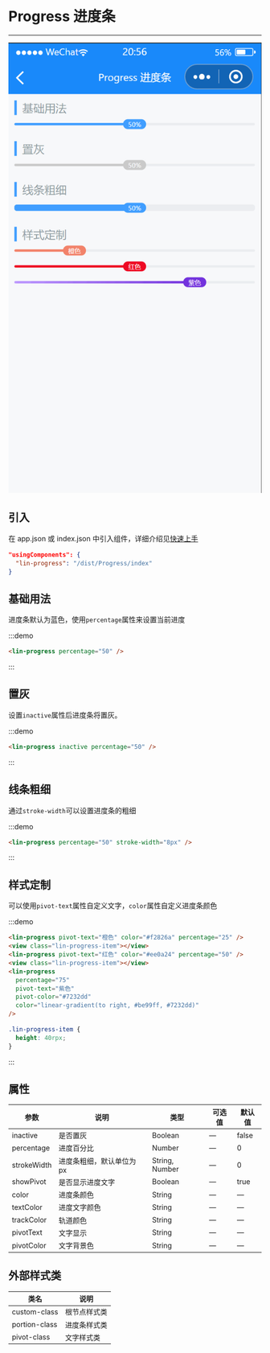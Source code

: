 # Progress 进度条

---

 <div class="demo-outer-container">
     <div class="demo-inner-container">
        <div class="demo-content">
            <img class="demo-image" src='../../componentImage/progress.png' />
        </div>
     </div>
 </div>

## 引入

在 app.json 或 index.json 中引入组件，详细介绍见[快速上手](/#/start)

```json
"usingComponents": {
  "lin-progress": "/dist/Progress/index"
}
```

## 基础用法

进度条默认为蓝色，使用`percentage`属性来设置当前进度

:::demo

```html
<lin-progress percentage="50" />
```

:::

## 置灰

设置`inactive`属性后进度条将置灰。

:::demo

```html
<lin-progress inactive percentage="50" />
```

:::

## 线条粗细

通过`stroke-width`可以设置进度条的粗细

:::demo

```html
<lin-progress percentage="50" stroke-width="8px" />
```

:::

## 样式定制

可以使用`pivot-text`属性自定义文字，`color`属性自定义进度条颜色

:::demo

```html
<lin-progress pivot-text="橙色" color="#f2826a" percentage="25" />
<view class="lin-progress-item"></view>
<lin-progress pivot-text="红色" color="#ee0a24" percentage="50" />
<view class="lin-progress-item"></view>
<lin-progress
  percentage="75"
  pivot-text="紫色"
  pivot-color="#7232dd"
  color="linear-gradient(to right, #be99ff, #7232dd)"
/>
```

```css
.lin-progress-item {
  height: 40rpx;
}
```

:::

## 属性

| 参数        | 说明                      | 类型           | 可选值 | 默认值 |
| ----------- | ------------------------- | -------------- | ------ | ------ |
| inactive    | 是否置灰                  | Boolean        | —      | false  |
| percentage  | 进度百分比                | Number         | —      | 0      |
| strokeWidth | 进度条粗细，默认单位为 px | String, Number | —      | 0      |
| showPivot   | 是否显示进度文字          | Boolean        | —      | true   |
| color       | 进度条颜色                | String         | —      | —      |
| textColor   | 进度文字颜色              | String         | —      | —      |
| trackColor  | 轨道颜色                  | String         | —      | —      |
| pivotText   | 文字显示                  | String         | —      | —      |
| pivotColor  | 文字背景色                | String         | —      | —      |

## 外部样式类

| 类名      | 说明         |
| ------------- | ------------ |
| custom-class  | 根节点样式类 |
| portion-class | 进度条样式类 |
| pivot-class   | 文字样式类   |
